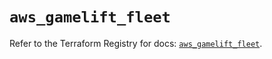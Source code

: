 # `aws_gamelift_fleet`

Refer to the Terraform Registry for docs: [`aws_gamelift_fleet`](https://registry.terraform.io/providers/hashicorp/aws/5.100.0/docs/resources/gamelift_fleet).
